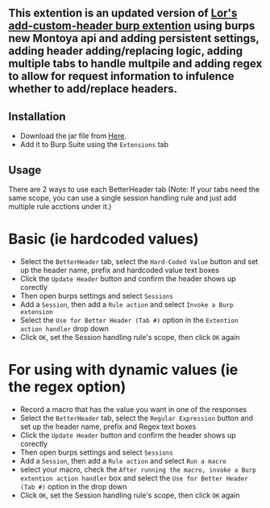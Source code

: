 ## This extention is an updated version of [Lor's add-custom-header burp extention](https://github.com/PortSwigger/add-custom-header/tree/master) using burps new Montoya api and adding persistent settings, adding header adding/replacing logic, adding multiple tabs to handle multpile and adding regex to allow for request information to infulence whether to add/replace headers.

## Installation
* Download the jar file from [Here](https://github.com/THawley42/BetterHeader/releases).
* Add it to Burp Suite using the `Extensions` tab
## Usage
There are 2 ways to use each BetterHeader tab (Note: If your tabs need the same scope, you can use a single session handling rule and just add multiple rule acctions under it.)
# Basic (ie hardcoded values)
* Select the `BetterHeader` tab, select the `Hard-Coded Value` button and set up the header name, prefix and hardcoded value text boxes
* Click the `Update Header` button and confirm the header shows up corectly
* Then open burps settings and select `Sessions`
* Add a `Session`, then add a `Rule action` and select `Invoke a Burp extension`
* Select the `Use for Better Header (Tab #)` option in the `Extention action handler` drop down
* Click `OK`, set the Session handling rule's scope, then click `OK` again
# For using with dynamic values (ie the regex option)
* Record a macro that has the value you want in one of the responses
* Select the `BetterHeader` tab, select the `Regular Expression` button and set up the header name, prefix and Regex text boxes
* Click the `Update Header` button and confirm the header shows up corectly
* Then open burps settings and select `Sessions`
* Add a `Session`, then add a `Rule action` and select `Run a macro`
* select your macro, check the `After running the macro, invoke a Burp extention action handler` box and select the `Use for Better Header (Tab #)` option in the drop down
* Click `OK`, set the Session handling rule's scope, then click `OK` again
